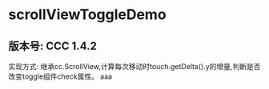 # scrollViewToggleDemo
## 版本号: CCC 1.4.2
实现方式: 继承cc.ScrollView,计算每次移动时touch.getDelta().y的增量,判断是否改变toggle组件check属性。  aaa
